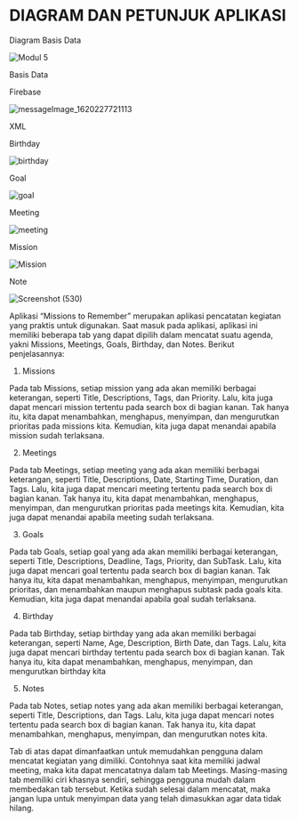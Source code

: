 # DIAGRAM DAN PETUNJUK APLIKASI

Diagram Basis Data

![Modul 5](https://user-images.githubusercontent.com/72963708/117234742-c4a92180-ae4f-11eb-9298-54e9161aa395.png)

Basis Data

Firebase

![messageImage_1620227721113](https://user-images.githubusercontent.com/72963708/117166380-816b9600-adf0-11eb-84a4-a94e42343979.jpg)

XML

Birthday

![birthday](https://user-images.githubusercontent.com/72963708/117169558-63ebfb80-adf3-11eb-8198-9fe10fb0f6af.png)

Goal

![goal](https://user-images.githubusercontent.com/72963708/117169581-6a7a7300-adf3-11eb-8972-59e7f625c16c.png)

Meeting

![meeting](https://user-images.githubusercontent.com/72963708/117169606-6e0dfa00-adf3-11eb-95d5-24be5de24e95.png)

Mission

![Mission](https://user-images.githubusercontent.com/72963708/117169616-7108ea80-adf3-11eb-853b-bd9cdc1b9b8c.png)

Note

![Screenshot (530)](https://user-images.githubusercontent.com/72963708/117169872-b3cac280-adf3-11eb-9051-778be70ead55.png)

Aplikasi “Missions to Remember” merupakan aplikasi pencatatan kegiatan yang praktis untuk digunakan. Saat masuk pada aplikasi, aplikasi ini memiliki beberapa tab yang dapat dipilih dalam mencatat suatu agenda, yakni Missions, Meetings, Goals, Birthday, dan Notes. Berikut penjelasannya:

1.	Missions

Pada tab Missions, setiap mission yang ada akan memiliki berbagai keterangan, seperti Title, Descriptions, Tags, dan Priority. Lalu, kita juga dapat mencari mission tertentu pada search box di bagian kanan. Tak hanya itu, kita dapat menambahkan, menghapus, menyimpan, dan mengurutkan prioritas pada missions kita. Kemudian, kita juga dapat menandai apabila mission sudah terlaksana.

2.	Meetings

Pada tab Meetings, setiap meeting yang ada akan memiliki berbagai keterangan, seperti Title, Descriptions, Date, Starting Time, Duration, dan Tags. Lalu, kita juga dapat mencari meeting tertentu pada search box di bagian kanan. Tak hanya itu, kita dapat menambahkan, menghapus, menyimpan, dan mengurutkan prioritas pada meetings kita. Kemudian, kita juga dapat menandai apabila meeting sudah terlaksana.

3.	Goals

Pada tab Goals, setiap goal yang ada akan memiliki berbagai keterangan, seperti Title, Descriptions, Deadline, Tags, Priority, dan SubTask. Lalu, kita juga dapat mencari goal tertentu pada search box di bagian kanan. Tak hanya itu, kita dapat menambahkan, menghapus, menyimpan, mengurutkan prioritas, dan menambahkan maupun menghapus subtask pada goals kita. Kemudian, kita juga dapat menandai apabila goal sudah terlaksana.

4.	Birthday

Pada tab Birthday, setiap birthday yang ada akan memiliki berbagai keterangan, seperti Name, Age, Description, Birth Date, dan Tags. Lalu, kita juga dapat mencari birthday tertentu pada search box di bagian kanan. Tak hanya itu, kita dapat menambahkan, menghapus, menyimpan, dan mengurutkan birthday kita

5.	Notes

Pada tab Notes, setiap notes yang ada akan memiliki berbagai keterangan, seperti Title, Descriptions, dan Tags. Lalu, kita juga dapat mencari notes tertentu pada search box di bagian kanan. Tak hanya itu, kita dapat menambahkan, menghapus, menyimpan, dan mengurutkan notes kita.

Tab di atas dapat dimanfaatkan untuk memudahkan pengguna dalam mencatat kegiatan yang dimiliki. Contohnya saat kita memiliki jadwal meeting, maka kita dapat mencatatnya dalam tab Meetings. Masing-masing tab memiliki ciri khasnya sendiri, sehingga pengguna mudah dalam membedakan tab tersebut. Ketika sudah selesai dalam mencatat, maka jangan lupa untuk menyimpan data yang telah dimasukkan agar data tidak hilang.

